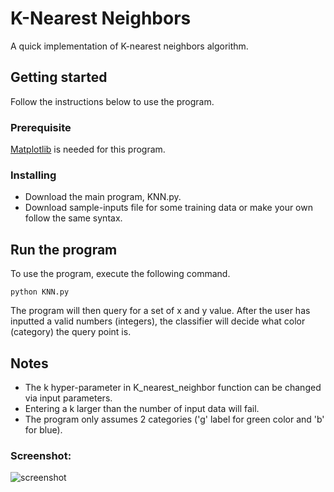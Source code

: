 # K-Nearest Neighbors
A quick implementation of K-nearest neighbors algorithm.

## Getting started
Follow the instructions below to use the program.

### Prerequisite
[Matplotlib](https://github.com/matplotlib/matplotlib) is needed for this program.

### Installing
- Download the main program, KNN.py.
- Download sample-inputs file for some training data or make your own follow the same syntax.

## Run the program
To use the program, execute the following command.
```
python KNN.py
```
The program will then query for a set of x and y value. After the user has inputted a valid numbers (integers), the classifier will decide what color (category) the query point is.

## Notes
- The k hyper-parameter in K_nearest_neighbor function can be changed via input parameters.
- Entering a k larger than the number of input data will fail.
- The program only assumes 2 categories ('g' label for green color and 'b' for blue).

### Screenshot:
![screenshot](https://github.com/hsuanhauliu/coding-practice/blob/master/machine-learning/KNN/screenshot.jpg "screenshot")
